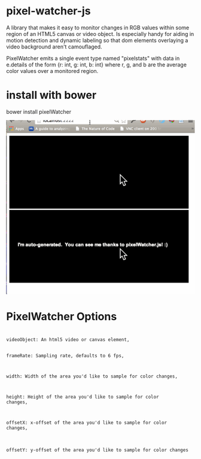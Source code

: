 pixel-watcher-js
================

A library that makes it easy to monitor changes in RGB values within some region of an HTML5 canvas or video object.  Is especially handy for aiding in motion detection and dynamic labeling so that dom elements overlaying a video background aren't camouflaged.

PixelWatcher emits a single event type named "pixelstats" with data in e.details of the form {r: int, g: int, b: int} where r, g, and b are the average color values over a monitored region.

install with bower
======
bower install pixelWatcher

<img src="example_data/pixelWatcher.gif"></img>

PixelWatcher Options
================
<code>
videoObject: An html5 video or canvas element,

frameRate: Sampling rate, defaults to 6 fps,

width: Width of the area you'd like to sample for color changes,

height: Height of the area you'd like to sample for color changes,

offsetX: x-offset of the area you'd like to sample for color changes,

offsetY: y-offset of the area you'd like to sample for color changes
</code>
